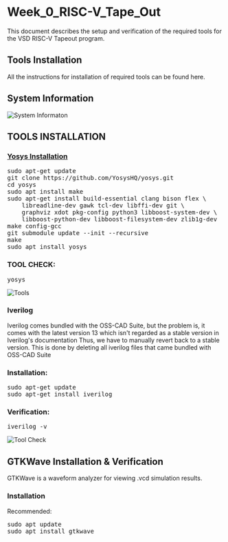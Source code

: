 # Week_0_RISC-V_Tape_Out
This document describes the setup and verification of the required tools for the VSD RISC-V Tapeout program.
## Tools Installation
All the instructions for installation of required tools can be found here.
## System Information
![System Informaton](https://github.com/Rahul-Sivesh-11/Week_0_RISC-V_Tape_Out/blob/main/Images/Screenshot%20from%202025-09-19%2022-54-15.png)
## TOOLS INSTALLATION
### <ins>Yosys Installation</ins>
<pre>sudo apt-get update
git clone https://github.com/YosysHQ/yosys.git
cd yosys
sudo apt install make
sudo apt-get install build-essential clang bison flex \
    libreadline-dev gawk tcl-dev libffi-dev git \
    graphviz xdot pkg-config python3 libboost-system-dev \
    libboost-python-dev libboost-filesystem-dev zlib1g-dev
make config-gcc
git submodule update --init --recursive
make
sudo apt install yosys</pre>
### TOOL CHECK:
<pre>yosys</pre>
![Tools](https://github.com/Rahul-Sivesh-11/Week_0_RISC-V_Tape_Out/blob/main/Images/Screenshot%20from%202025-09-19%2021-51-36.png)
###  Iverilog
Iverilog comes bundled with the OSS-CAD Suite, but the problem is, it comes with the latest version 13 which isn't regarded as a stable version in Iverilog's documentation Thus, we have to manually revert back to a stable version. This is done by deleting all iverilog files that came bundled with OSS-CAD Suite 
### Installation:
<pre>sudo apt-get update
sudo apt-get install iverilog</pre>
### Verification:
<pre>iverilog -v</pre>
![Tool Check](https://github.com/Rahul-Sivesh-11/Week_0_RISC-V_Tape_Out/blob/main/Images/Screenshot%20from%202025-09-19%2022-42-16.png)
## GTKWave Installation & Verification
GTKWave is a waveform analyzer for viewing .vcd simulation results.

### Installation
Recommended:
<pre>sudo apt update
sudo apt install gtkwave</pre>



